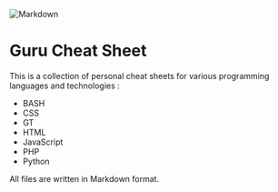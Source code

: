 ![Markdown](https://img.shields.io/badge/markdown-%23000000.svg?style=for-the-badge&logo=markdown&logoColor=white)

# Guru Cheat Sheet

This is a collection of personal cheat sheets for various programming languages and technologies :
- BASH
- CSS
- GT
- HTML
- JavaScript
- PHP
- Python

All files are written in Markdown format.